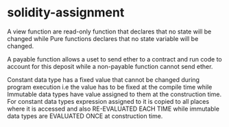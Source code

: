 # solidity-assignment
A view function are read-only function that declares that no state will be changed while Pure functions declares that no state variable will be changed.


A payable function allows a uset to send ether to a contract and run code to account for this deposit while a non-payable function cannot send ether.


Constant data type has a fixed value that cannot be changed during program execution i.e the value has to be fixed at the compile time while Immutable data types have value assigned to them at the construction time. For constant data types expression assigned to it is copied to all places where it is accessed and also RE-EVALUATED EACH TIME while immutable data types are EVALUATED ONCE at construction time.
